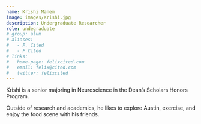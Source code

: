 ```yaml
---
name: Krishi Manem
image: images/Krishi.jpg
description: Undergraduate Researcher
role: undegraduate
# group: alum
# aliases:
#   - F. Cited
#   - F Cited
# links:
#   home-page: felixcited.com
#   email: felix@cited.com
#   twitter: felixcited
---
```


Krishi is a senior majoring in Neuroscience in the Dean’s Scholars Honors Program. 

Outside of research and academics, he likes to explore Austin, exercise, and enjoy the food scene with his friends.
